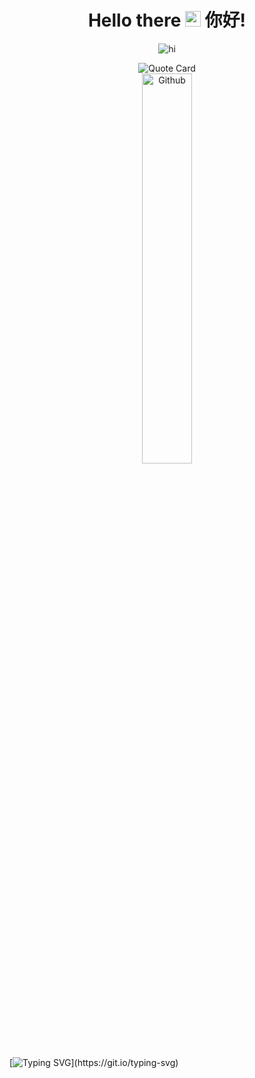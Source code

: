 <div align="center">

# Hello there <img src="https://media.giphy.com/media/hvRJCLFzcasrR4ia7z/giphy.gif?raw=true" width="25px">  你好!

![hi](https://github.com/user-attachments/assets/bb294c37-3384-41ed-87dc-f5049d58175b)

</div>

<div align="center">
 <img src="https://quotes-github-readme.vercel.app/api?type=horizontal&theme=catppuccin_mocha" alt="Quote Card"/>
</div>
<div align="center">
 <img width="40%" alt="Github" src="https://github.githubassets.com/images/modules/profile/profile-first-issue-dark.svg?raw=true">
</div>


[![Typing SVG](https://readme-typing-svg.herokuapp.com?color=8718D6&center=true&vCenter=true&width=1000&height=10&lines=......................................................................................................)](https://git.io/typing-svg)
